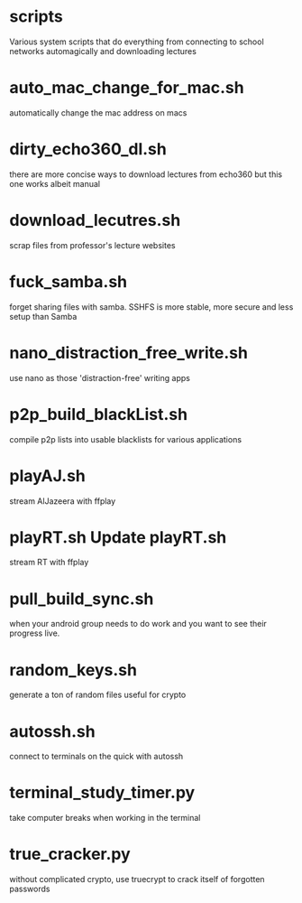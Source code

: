 # scripts

Various system scripts that do everything from connecting to school networks automagically and downloading lectures

# auto_mac_change_for_mac.sh	
  automatically change the mac address on macs
# dirty_echo360_dl.sh	
  there are more concise ways to download lectures from echo360 but this one works albeit manual
# download_lecutres.sh	
  scrap files from professor's lecture websites
# fuck_samba.sh	
  forget sharing files with samba. SSHFS is more stable, more secure and less setup than Samba
# nano_distraction_free_write.sh	
  use nano as those 'distraction-free' writing apps
# p2p_build_blackList.sh
  compile p2p lists into usable blacklists for various applications
# playAJ.sh
  stream AlJazeera with ffplay
# playRT.sh	Update playRT.sh	
  stream RT with ffplay
# pull_build_sync.sh	
  when your android group needs to do work and you want to see their progress live.
# random_keys.sh	
  generate a ton of random files useful for crypto
# autossh.sh	
  connect to terminals on the quick with autossh
# terminal_study_timer.py	
  take computer breaks when working in the terminal
# true_cracker.py
  without complicated crypto, use truecrypt to crack itself of forgotten passwords
